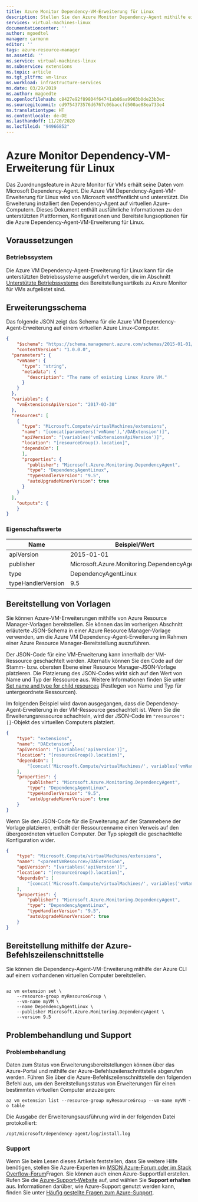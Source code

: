 ```yaml
---
title: Azure Monitor Dependency-VM-Erweiterung für Linux
description: Stellen Sie den Azure Monitor Dependency-Agent mithilfe einer VM-Erweiterung auf einem virtuellen Linux-Computer bereit.
services: virtual-machines-linux
documentationcenter: ''
author: mgoedtel
manager: carmonm
editor: ''
tags: azure-resource-manager
ms.assetid: ''
ms.service: virtual-machines-linux
ms.subservice: extensions
ms.topic: article
ms.tgt_pltfrm: vm-linux
ms.workload: infrastructure-services
ms.date: 03/29/2019
ms.author: magoedte
ms.openlocfilehash: c8427e92f89804f64741ab86aa9903b0de23b3ec
ms.sourcegitcommit: cd9754373576d6767c06baccfd500ae88ea733e4
ms.translationtype: HT
ms.contentlocale: de-DE
ms.lasthandoff: 11/20/2020
ms.locfileid: "94966852"
---
```

# <a name="azure-monitor-dependency-virtual-machine-extension-for-linux"></a>Azure Monitor Dependency-VM-Erweiterung für Linux

Das Zuordnungsfeature in Azure Monitor für VMs erhält seine Daten vom Microsoft Dependency-Agent. Die Azure VM Dependency-Agent-VM-Erweiterung für Linux wird von Microsoft veröffentlicht und unterstützt. Die Erweiterung installiert den Dependency-Agent auf virtuellen Azure-Computern. Dieses Dokument enthält ausführliche Informationen zu den unterstützten Plattformen, Konfigurationen und Bereitstellungsoptionen für die Azure Dependency-Agent-VM-Erweiterung für Linux.

## <a name="prerequisites"></a>Voraussetzungen

### <a name="operating-system"></a>Betriebssystem

Die Azure VM Dependency-Agent-Erweiterung für Linux kann für die unterstützten Betriebssysteme ausgeführt werden, die im Abschnitt [Unterstützte Betriebssysteme](../../azure-monitor/insights/vminsights-enable-overview.md#supported-operating-systems) des Bereitstellungsartikels zu Azure Monitor für VMs aufgelistet sind.

## <a name="extension-schema"></a>Erweiterungsschema

Das folgende JSON zeigt das Schema für die Azure VM Dependency-Agent-Erweiterung auf einem virtuellen Azure Linux-Computer. 

```json
{
    "$schema": "https://schema.management.azure.com/schemas/2015-01-01/deploymentTemplate.json#",
    "contentVersion": "1.0.0.0",
  "parameters": {
    "vmName": {
      "type": "string",
      "metadata": {
        "description": "The name of existing Linux Azure VM."
      }
    }
  },
  "variables": {
    "vmExtensionsApiVersion": "2017-03-30"
  },
  "resources": [
    {
      "type": "Microsoft.Compute/virtualMachines/extensions",
      "name": "[concat(parameters('vmName'),'/DAExtension')]",
      "apiVersion": "[variables('vmExtensionsApiVersion')]",
      "location": "[resourceGroup().location]",
      "dependsOn": [
      ],
      "properties": {
        "publisher": "Microsoft.Azure.Monitoring.DependencyAgent",
        "type": "DependencyAgentLinux",
        "typeHandlerVersion": "9.5",
        "autoUpgradeMinorVersion": true
      }
    }
  ],
    "outputs": {
    }
}
```

### <a name="property-values"></a>Eigenschaftswerte

| Name | Beispiel/Wert |
| ---- | ---- |
| apiVersion | 2015-01-01 |
| publisher | Microsoft.Azure.Monitoring.DependencyAgent |
| type | DependencyAgentLinux |
| typeHandlerVersion | 9.5 |

## <a name="template-deployment"></a>Bereitstellung von Vorlagen

Sie können Azure-VM-Erweiterungen mithilfe von Azure Resource Manager-Vorlagen bereitstellen. Sie können das im vorherigen Abschnitt erläuterte JSON-Schema in einer Azure Resource Manager-Vorlage verwenden, um die Azure VM Dependency-Agent-Erweiterung im Rahmen einer Azure Resource Manager-Bereitstellung auszuführen.

Der JSON-Code für eine VM-Erweiterung kann innerhalb der VM-Ressource geschachtelt werden. Alternativ können Sie den Code auf der Stamm- bzw. obersten Ebene einer Resource Manager-JSON-Vorlage platzieren. Die Platzierung des JSON-Codes wirkt sich auf den Wert von Name und Typ der Ressource aus. Weitere Informationen finden Sie unter [Set name and type for child resources](../../azure-resource-manager/templates/child-resource-name-type.md) (Festlegen von Name und Typ für untergeordnete Ressourcen).

Im folgenden Beispiel wird davon ausgegangen, dass die Dependency-Agent-Erweiterung in der VM-Ressource geschachtelt ist. Wenn Sie die Erweiterungsressource schachteln, wird der JSON-Code im `"resources": []`-Objekt des virtuellen Computers platziert.


```json
{
    "type": "extensions",
    "name": "DAExtension",
    "apiVersion": "[variables('apiVersion')]",
    "location": "[resourceGroup().location]",
    "dependsOn": [
        "[concat('Microsoft.Compute/virtualMachines/', variables('vmName'))]"
    ],
    "properties": {
        "publisher": "Microsoft.Azure.Monitoring.DependencyAgent",
        "type": "DependencyAgentLinux",
        "typeHandlerVersion": "9.5",
        "autoUpgradeMinorVersion": true
    }
}
```

Wenn Sie den JSON-Code für die Erweiterung auf der Stammebene der Vorlage platzieren, enthält der Ressourcenname einen Verweis auf den übergeordneten virtuellen Computer. Der Typ spiegelt die geschachtelte Konfiguration wider. 

```json
{
    "type": "Microsoft.Compute/virtualMachines/extensions",
    "name": "<parentVmResource>/DAExtension",
    "apiVersion": "[variables('apiVersion')]",
    "location": "[resourceGroup().location]",
    "dependsOn": [
        "[concat('Microsoft.Compute/virtualMachines/', variables('vmName'))]"
    ],
    "properties": {
        "publisher": "Microsoft.Azure.Monitoring.DependencyAgent",
        "type": "DependencyAgentLinux",
        "typeHandlerVersion": "9.5",
        "autoUpgradeMinorVersion": true
    }
}
```

## <a name="azure-cli-deployment"></a>Bereitstellung mithilfe der Azure-Befehlszeilenschnittstelle

Sie können die Dependency-Agent-VM-Erweiterung mithilfe der Azure CLI auf einem vorhandenen virtuellen Computer bereitstellen.  

```azurecli

az vm extension set \
    --resource-group myResourceGroup \
    --vm-name myVM \
    --name DependencyAgentLinux \
    --publisher Microsoft.Azure.Monitoring.DependencyAgent \
    --version 9.5 
```

## <a name="troubleshoot-and-support"></a>Problembehandlung und Support

### <a name="troubleshoot"></a>Problembehandlung

Daten zum Status von Erweiterungsbereitstellungen können über das Azure-Portal und mithilfe der Azure-Befehlszeilenschnittstelle abgerufen werden. Führen Sie über die Azure-Befehlszeilenschnittstelle den folgenden Befehl aus, um den Bereitstellungsstatus von Erweiterungen für einen bestimmten virtuellen Computer anzuzeigen:

```azurecli
az vm extension list --resource-group myResourceGroup --vm-name myVM -o table
```

Die Ausgabe der Erweiterungsausführung wird in der folgenden Datei protokolliert:

```
/opt/microsoft/dependency-agent/log/install.log 
```

### <a name="support"></a>Support

Wenn Sie beim Lesen dieses Artikels feststellen, dass Sie weitere Hilfe benötigen, stellen Sie Azure-Experten im [MSDN Azure-Forum oder im Stack Overflow-Forum](https://azure.microsoft.com/support/forums/)Fragen. Sie können auch einen Azure-Supportfall erstellen. Rufen Sie die [Azure-Support-Website](https://azure.microsoft.com/support/options/) auf, und wählen Sie **Support erhalten** aus. Informationen darüber, wie Azure-Support genutzt werden kann, finden Sie unter [Häufig gestellte Fragen zum Azure-Support](https://azure.microsoft.com/support/faq/).
